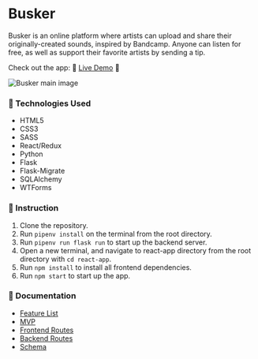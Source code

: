 # Busker

Busker is an online platform where artists can upload and share their originally-created sounds, inspired by Bandcamp. Anyone can listen for free, as well as support their favorite artists by sending a tip.

Check out the app: 💫 <a href="https://busker-app.herokuapp.com/" target="_blank">Live Demo</a> 💫

![Busker main image](https://raw.githubusercontent.com/katyeh/busker/main/react-app/public/busker.gif)

### 🎹  Technologies Used

* HTML5
* CSS3
* SASS
* React/Redux
* Python
* Flask
* Flask-Migrate
* SQLAlchemy
* WTForms

###  🎻 Instruction

1. Clone the repository.
2. Run `pipenv install` on the terminal from the root directory.
3. Run `pipenv run flask run` to start up the backend server.
4. Open a new terminal, and navigate to react-app directory from the root directory with `cd react-app`.
5. Run `npm install` to install all frontend dependencies.
6. Run `npm start` to start up the app.

### 🥁  Documentation

* [Feature List](/documentation/featureList.md)
* [MVP](/documentation/MVP.md)
* [Frontend Routes](/documentation/frontendRoutes.md)
* [Backend Routes](/documentation/backendRoutes.md)
* [Schema](/documentation/db_schema_busker.pdf)
